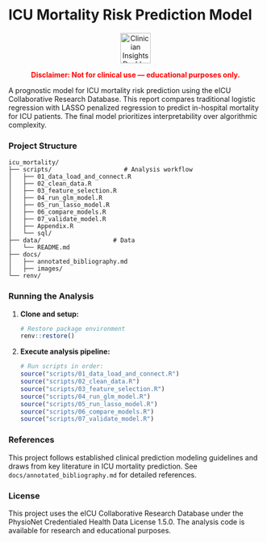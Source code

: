 # ICU Mortality Risk Prediction Model

<p align="center">
  <a href="https://adeebatak11.github.io/icu_mortality/">
    <img src="https://img.shields.io/badge/_Clinician_Insights_Dashboard-Open_Interactive_App-2ea44f?style=for-the-badge&logoColor=white" 
         alt="Clinician Insights Dashboard" 
         height="60">
  </a>
</p>

<p align="center" style="color:red; font-weight:bold;">
  Disclaimer: Not for clinical use — educational purposes only.
</p>

A prognostic model for ICU mortality risk prediction using the eICU Collaborative Research Database. This report compares traditional logistic regression with LASSO penalized regression to predict in-hospital mortality for ICU patients. The final model prioritizes interpretability over algorithmic complexity.

### Project Structure

```         
icu_mortality/
├── scripts/                    # Analysis workflow
│   ├── 01_data_load_and_connect.R    
│   ├── 02_clean_data.R               
│   ├── 03_feature_selection.R        
│   ├── 04_run_glm_model.R            
│   ├── 05_run_lasso_model.R         
│   ├── 06_compare_models.R           
│   ├── 07_validate_model.R           
│   ├── Appendix.R                    
│   └── sql/                          
├── data/                    # Data                    
│   └── README.md        
├── docs/                                          
│   ├── annotated_bibliography.md     
│   ├── images/                       
└── renv/                       
```

### Running the Analysis

1.  **Clone and setup:**

    ``` r
    # Restore package environment
    renv::restore()
    ```

2.  **Execute analysis pipeline:**

    ``` r
    # Run scripts in order:
    source("scripts/01_data_load_and_connect.R")
    source("scripts/02_clean_data.R")
    source("scripts/03_feature_selection.R")
    source("scripts/04_run_glm_model.R")
    source("scripts/05_run_lasso_model.R")
    source("scripts/06_compare_models.R")
    source("scripts/07_validate_model.R")
    ```

### References

This project follows established clinical prediction modeling guidelines and draws from key literature in ICU mortality prediction. See `docs/annotated_bibliography.md` for detailed references.

### License

This project uses the eICU Collaborative Research Database under the PhysioNet Credentialed Health Data License 1.5.0. The analysis code is available for research and educational purposes.
